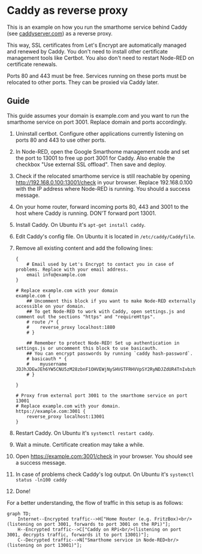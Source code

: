 # Caddy as reverse proxy

This is an example on how you run the smarthome service behind Caddy (see [caddyserver.com](https://caddyserver.com/))
as a reverse proxy.

This way, SSL certificates from Let's Encrypt are automatically managed and renewed by Caddy. You don't need to install
other certificate management tools like Certbot. You also don't need to restart Node-RED on certificate renewals.

Ports 80 and 443 must be free. Services running on these ports must be relocated to other ports. They can be proxied
via Caddy later.


## Guide

This guide assumes your domain is example.com and you want to run the smarthome service on port 3001. Replace domain and
ports accordingly.

1. Uninstall certbot. Configure other applications currently listening on ports 80 and 443 to use other ports. 
2. In Node-RED, open the Google Smarthome management node and set the port to 13001 to free up port 3001 for Caddy.
   Also enable the checkbox "Use external SSL offload". Then save and deploy.
3. Check if the relocated smarthome service is still reachable by opening http://192.168.0.100:13001/check in your
   browser. Replace 192.168.0.100 with the IP address where Node-RED is running. You should a success message.
4. On your home router, forward incoming ports 80, 443 and 3001 to the host where Caddy is running. DON'T forward port
   13001.
5. Install Caddy. On Ubuntu it's `apt-get install caddy`.
6. Edit Caddy's config file. On Ubuntu it is located in `/etc/caddy/Caddyfile`.
7. Remove all existing content and add the following lines:

   ```
   {
       # Email used by Let's Encrypt to contact you in case of problems. Replace with your email address.
       email info@example.com
   }
   
   # Replace example.com with your domain
   example.com {
       ## Uncomment this block if you want to make Node-RED externally accessible on your domain.
       ## To get Node-RED to work with Caddy, open settings.js and comment out the sections "https" and "requireHttps".
       # route /* {
       #    reverse_proxy localhost:1880
       # }
      
       ## Remember to protect Node-RED! Set up authentication in settings.js or uncomment this block to use basicauth.
       ## You can encrypt passwords by running `caddy hash-password`.
       # basicauth * {
       #    myusername JDJhJDEwJEh6YW5CNU5zM28zbnF1OHVEWjNySHVGTFRHVVpSY2RyNDJZdUR4TnIvbzhTTWFzZTdmV2Zp
       # }

   }
   
   # Proxy from external port 3001 to the smarthome service on port 13001
   # Replace example.com with your domain.
   https://example.com:3001 {
       reverse_proxy localhost:13001
   }
   ```

8. Restart Caddy. On Ubuntu it's `systemctl restart caddy`.
9. Wait a minute. Certificate creation may take a while.
10. Open https://example.com:3001/check in your browser. You should see a success message.
11. In case of problems check Caddy's log output. On Ubuntu it's `systemctl status -ln100 caddy` 
12. Done!


For a better understanding, the flow of traffic in this setup is as follows:

```mermaid
graph TD;
    Internet--Encrypted traffic-->H["Home Router (e.g. FritzBox)<br/>(listening on port 3001, forwards to port 3001 on the RPi)"];
    H--Encrypted traffic-->C["Caddy on RPi<br/>(listening on port 3001, decrypts traffic, forwards it to port 13001)"];
    C--Decrypted traffic-->N["Smarthome service in Node-RED<br/>(listening on port 13001)"];
```
